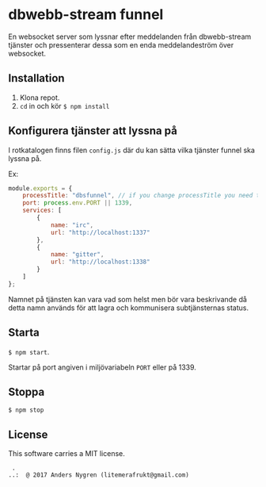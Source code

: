 # dbwebb-stream funnel

En websocket server som lyssnar efter meddelanden från dbwebb-stream tjänster och pressenterar dessa som en enda meddelandeström över websocket.

## Installation
1. Klona repot.
2. `cd` in och kör `$ npm install`

## Konfigurera tjänster att lyssna på
I rotkatalogen finns filen `config.js` där du kan sätta vilka tjänster funnel ska lyssna på.

Ex:
```js
module.exports = {
    processTitle: "dbsfunnel", // if you change processTitle you need to do additional changes
    port: process.env.PORT || 1339,
    services: [
        {
            name: "irc",
            url: "http://localhost:1337"
        },
        {
            name: "gitter",
            url: "http://localhost:1338"
        }
    ]
};
```

Namnet på tjänsten kan vara vad som helst men bör vara beskrivande då detta namn används för att lagra och kommunisera subtjänsternas status.

## Starta
`$ npm start`.

Startar på port angiven i miljövariabeln `PORT` eller på 1339.

## Stoppa
`$ npm stop`

License
------------------

This software carries a MIT license.



```
 .
..:  @ 2017 Anders Nygren (litemerafrukt@gmail.com)
```
